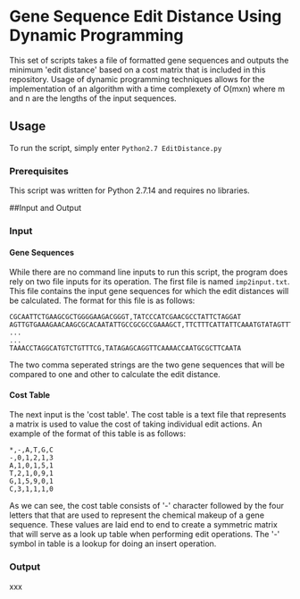 # Gene Sequence Edit Distance Using Dynamic Programming 

This set of scripts takes a file of formatted gene sequences and outputs the minimum
'edit distance' based on a cost matrix that is included in this repository. Usage of 
dynamic programming techniques allows for the implementation of an algorithm with a 
time complexety of O(mxn) where m and n are the lengths of the input sequences.

## Usage

To run the script, simply enter `Python2.7 EditDistance.py`

### Prerequisites

This script was written for Python 2.7.14 and requires no libraries.

##Input and Output 

### Input

#### Gene Sequences

While there are no command line inputs to run this script, the program does rely on two
file inputs for its operation. The first file is named `imp2input.txt`. This file contains 
the input gene sequences for which the edit distances will be calculated. The format for 
this file is as follows:

```
CGCAATTCTGAAGCGCTGGGGAAGACGGGT,TATCCCATCGAACGCCTATTCTAGGAT
AGTTGTGAAAGAACAAGCGCACAATATTGCCGCGCCGAAAGCT,TTCTTTCATTATTCAAATGTATAGTTTAGAGCGTTAA
...
...
TAAACCTAGGCATGTCTGTTTCG,TATAGAGCAGGTTCAAAACCAATGCGCTTCAATA
```

The two comma seperated strings are the two gene sequences that will be compared to one
and other to calculate the edit distance.

#### Cost Table

The next input is the 'cost table'. The cost table is a text file that represents a matrix 
is used to value the cost of taking individual edit actions. An example of the format of 
this table is as follows:

```
*,-,A,T,G,C
-,0,1,2,1,3
A,1,0,1,5,1
T,2,1,0,9,1
G,1,5,9,0,1
C,3,1,1,1,0
```

As we can see, the cost table consists of '-' character followed by the four letters that 
that are used to represent the chemical makeup of a gene sequence. These values are laid end 
to end to create a symmetric matrix that will serve as a look up table when performing edit 
operations. The '-' symbol in table is a lookup for doing an insert operation.

### Output

xxx
